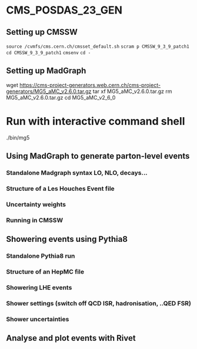 # CMS_POSDAS_23_GEN

##  Setting up CMSSW 
`source /cvmfs/cms.cern.ch/cmsset_default.sh`
`scram p CMSSW_9_3_9_patch1`
`cd CMSSW_9_3_9_patch1`
`cmsenv`
`cd -`

## Setting up MadGraph
wget https://cms-project-generators.web.cern.ch/cms-project-generators/MG5_aMC_v2.6.0.tar.gz
tar xf MG5_aMC_v2.6.0.tar.gz
rm MG5_aMC_v2.6.0.tar.gz
cd MG5_aMC_v2_6_0

# Run with interactive command shell
./bin/mg5

## Using MadGraph to generate parton-level events 

### Standalone Madgraph syntax LO, NLO, decays...
### Structure of a Les Houches Event file 
### Uncertainty weights
### Running in CMSSW

## Showering events using Pythia8
### Standalone Pythia8 run
### Structure of an HepMC file
### Showering LHE events
### Shower settings (switch off QCD ISR, hadronisation, ..QED FSR)
### Shower uncertainties

## Analyse and plot events with Rivet
